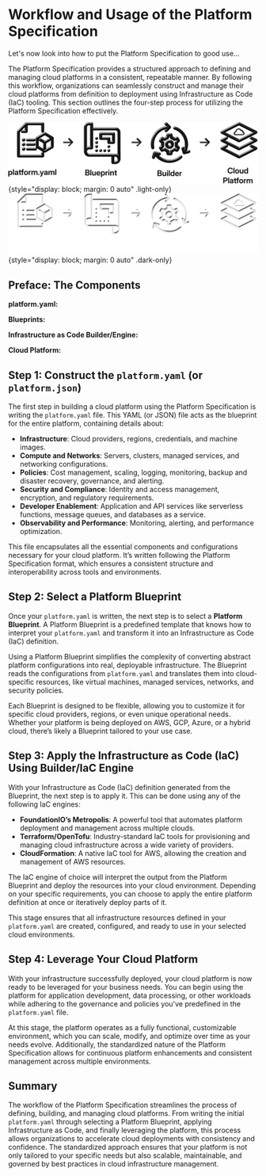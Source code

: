 # Workflow and Usage of the Platform Specification

Let's now look into how to put the Platform Specification to good use...

The Platform Specification provides a structured approach to defining and managing cloud platforms in a consistent, repeatable manner. By following this workflow, organizations can seamlessly construct and manage their cloud platforms from definition to deployment using Infrastructure as Code (IaC) tooling. This section outlines the four-step process for utilizing the Platform Specification effectively.

![Workflow](./workflow-light.png){style="display: block; margin: 0 auto" .light-only}
![Workflow](./workflow-dark.png){style="display: block; margin: 0 auto" .dark-only}

## Preface: The Components

**platform.yaml:**

**Blueprints:**

**Infrastructure as Code Builder/Engine:**

**Cloud Platform:**

## Step 1: Construct the `platform.yaml` (or `platform.json`)
The first step in building a cloud platform using the Platform Specification is writing the `platform.yaml` file. This YAML (or JSON) file acts as the blueprint for the entire platform, containing details about:

- **Infrastructure**: Cloud providers, regions, credentials, and machine images.
- **Compute and Networks**: Servers, clusters, managed services, and networking configurations.
- **Policies**: Cost management, scaling, logging, monitoring, backup and disaster recovery, governance, and alerting.
- **Security and Compliance**: Identity and access management, encryption, and regulatory requirements.
- **Developer Enablement**: Application and API services like serverless functions, message queues, and databases as a service.
- **Observability and Performance**: Monitoring, alerting, and performance optimization.

This file encapsulates all the essential components and configurations necessary for your cloud platform. It’s written following the Platform Specification format, which ensures a consistent structure and interoperability across tools and environments.

## Step 2: Select a Platform Blueprint
Once your `platform.yaml` is written, the next step is to select a **Platform Blueprint**. A Platform Blueprint is a predefined template that knows how to interpret your `platform.yaml` and transform it into an Infrastructure as Code (IaC) definition.

Using a Platform Blueprint simplifies the complexity of converting abstract platform configurations into real, deployable infrastructure. The Blueprint reads the configurations from `platform.yaml` and translates them into cloud-specific resources, like virtual machines, managed services, networks, and security policies.

Each Blueprint is designed to be flexible, allowing you to customize it for specific cloud providers, regions, or even unique operational needs. Whether your platform is being deployed on AWS, GCP, Azure, or a hybrid cloud, there’s likely a Blueprint tailored to your use case.

## Step 3: Apply the Infrastructure as Code (IaC) Using Builder/IaC Engine
With your Infrastructure as Code (IaC) definition generated from the Blueprint, the next step is to apply it. This can be done using any of the following IaC engines:

- **FoundationIO’s Metropolis**: A powerful tool that automates platform deployment and management across multiple clouds.
- **Terraform/OpenTofu**: Industry-standard IaC tools for provisioning and managing cloud infrastructure across a wide variety of providers.
- **CloudFormation**: A native IaC tool for AWS, allowing the creation and management of AWS resources.

The IaC engine of choice will interpret the output from the Platform Blueprint and deploy the resources into your cloud environment. Depending on your specific requirements, you can choose to apply the entire platform definition at once or iteratively deploy parts of it.

This stage ensures that all infrastructure resources defined in your `platform.yaml` are created, configured, and ready to use in your selected cloud environments.

## Step 4: Leverage Your Cloud Platform
With your infrastructure successfully deployed, your cloud platform is now ready to be leveraged for your business needs. You can begin using the platform for application development, data processing, or other workloads while adhering to the governance and policies you've predefined in the `platform.yaml` file.

At this stage, the platform operates as a fully functional, customizable environment, which you can scale, modify, and optimize over time as your needs evolve. Additionally, the standardized nature of the Platform Specification allows for continuous platform enhancements and consistent management across multiple environments.

## Summary
The workflow of the Platform Specification streamlines the process of defining, building, and managing cloud platforms. From writing the initial `platform.yaml` through selecting a Platform Blueprint, applying Infrastructure as Code, and finally leveraging the platform, this process allows organizations to accelerate cloud deployments with consistency and confidence. The standardized approach ensures that your platform is not only tailored to your specific needs but also scalable, maintainable, and governed by best practices in cloud infrastructure management.